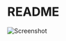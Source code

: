 # README

![Screenshot](http://res.cloudinary.com/teateearu/image/upload/v1515957812/Screen_Shot_2018-01-14_at_20.20.18_qnvqrm.png "Optional title")
